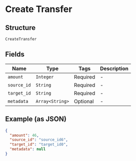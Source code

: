 
# Create Transfer

## Structure

`CreateTransfer`

## Fields

| Name | Type | Tags | Description |
|  --- | --- | --- | --- |
| `amount` | `Integer` | Required | - |
| `source_id` | `String` | Required | - |
| `target_id` | `String` | Required | - |
| `metadata` | `Array<String>` | Optional | - |

## Example (as JSON)

```json
{
  "amount": 46,
  "source_id": "source_id6",
  "target_id": "target_id0",
  "metadata": null
}
```

